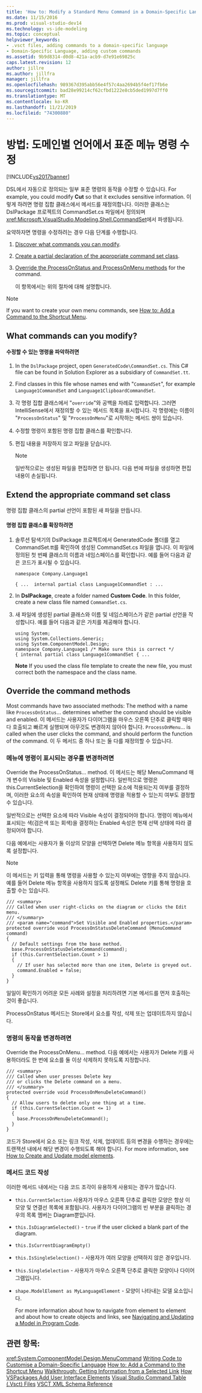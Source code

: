 ```yaml
---
title: 'How to: Modify a Standard Menu Command in a Domain-Specific Language | Microsoft Docs'
ms.date: 11/15/2016
ms.prod: visual-studio-dev14
ms.technology: vs-ide-modeling
ms.topic: conceptual
helpviewer_keywords:
- .vsct files, adding commands to a domain-specific language
- Domain-Specific Language, adding custom commands
ms.assetid: 9b9d8314-d0d8-421a-acb9-d7e91e69825c
caps.latest.revision: 12
author: jillre
ms.author: jillfra
manager: jillfra
ms.openlocfilehash: 989367d395abb56e4f57c4aa2694b5f4ef17fb6e
ms.sourcegitcommit: bad28e99214cf62cfbd1222e8cb5ded1997d7ff0
ms.translationtype: MT
ms.contentlocale: ko-KR
ms.lasthandoff: 11/21/2019
ms.locfileid: "74300880"
---
```

# <a name="how-to-modify-a-standard-menu-command-in-a-domain-specific-language"></a>방법: 도메인별 언어에서 표준 메뉴 명령 수정
[!INCLUDE[vs2017banner](../includes/vs2017banner.md)]

DSL에서 자동으로 정의되는 일부 표준 명령의 동작을 수정할 수 있습니다. For example, you could modify **Cut** so that it excludes sensitive information. 이렇게 하려면 명령 집합 클래스에서 메서드를 재정의합니다. 이러한 클래스는 DslPackage 프로젝트의 CommandSet.cs 파일에서 정의되며 <xref:Microsoft.VisualStudio.Modeling.Shell.CommandSet>에서 파생됩니다.

 요약하자면 명령을 수정하려는 경우 다음 단계를 수행합니다.

1. [Discover what commands you can modify](#what).

2. [Create a partial declaration of the appropriate command set class](#extend).

3. [Override the ProcessOnStatus and ProcessOnMenu methods](#override) for the command.

   이 항목에서는 위의 절차에 대해 설명합니다.

> [!NOTE]
> If you want to create your own menu commands, see [How to: Add a Command to the Shortcut Menu](../modeling/how-to-add-a-command-to-the-shortcut-menu.md).

## <a name="what"></a> What commands can you modify?

#### <a name="to-discover-what-commands-you-can-modify"></a>수정할 수 있는 명령을 파악하려면

1. In the `DslPackage` project, open `GeneratedCode\CommandSet.cs`. This C# file can be found in Solution Explorer as a subsidiary of `CommandSet.tt`.

2. Find classes in this file whose names end with "`CommandSet`", for example `Language1CommandSet` and `Language1ClipboardCommandSet`.

3. 각 명령 집합 클래스에서 "`override`"와 공백을 차례로 입력합니다. 그러면 IntelliSense에서 재정의할 수 있는 메서드 목록을 표시합니다. 각 명령에는 이름이 "`ProcessOnStatus`" 및 "`ProcessOnMenu`"로 시작하는 메서드 쌍이 있습니다.

4. 수정할 명령이 포함된 명령 집합 클래스를 확인합니다.

5. 편집 내용을 저장하지 않고 파일을 닫습니다.

    > [!NOTE]
    > 일반적으로는 생성된 파일을 편집하면 안 됩니다. 다음 번에 파일을 생성하면 편집 내용이 손실됩니다.

## <a name="extend"></a> Extend the appropriate command set class
 명령 집합 클래스의 partial 선언이 포함된 새 파일을 만듭니다.

#### <a name="to-extend-the-command-set-class"></a>명령 집합 클래스를 확장하려면

1. 솔루션 탐색기의 DslPackage 프로젝트에서 GeneratedCode 폴더를 열고 CommandSet.tt를 확인하여 생성된 CommandSet.cs 파일을 엽니다. 이 파일에 정의된 첫 번째 클래스의 이름과 네임스페이스를 확인합니다. 예를 들어 다음과 같은 코드가 표시될 수 있습니다.

     `namespace Company.Language1`

     `{ ...  internal partial class Language1CommandSet : ...`

2. In **DslPackage**, create a folder named **Custom Code**. In this folder, create a new class file named `CommandSet.cs`.

3. 새 파일에 생성된 partial 클래스와 이름 및 네임스페이스가 같은 partial 선언을 작성합니다. 예를 들어 다음과 같은 가치를 제공해야 합니다.

    ```
    using System;
    using System.Collections.Generic;
    using System.ComponentModel.Design;
    namespace Company.Language1 /* Make sure this is correct */
    { internal partial class Language1CommandSet { ...
    ```

     **Note** If you used the class file template to create the new file, you must correct both the namespace and the class name.

## <a name="override"></a> Override the command methods
 Most commands have two associated methods: The method with a name like `ProcessOnStatus`... determines whether the command should be visible and enabled. 이 메서드는 사용자가 다이어그램을 마우스 오른쪽 단추로 클릭할 때마다 호출되고 빠르게 실행되며 아무것도 변경하지 않아야 합니다. `ProcessOnMenu`... is called when the user clicks the command, and should perform the function of the command. 이 두 메서드 중 하나 또는 둘 다를 재정의할 수 있습니다.

### <a name="to-change-when-the-command-appears-on-a-menu"></a>메뉴에 명령이 표시되는 경우를 변경하려면
 Override the ProcessOnStatus... method. 이 메서드는 해당 MenuCommand 매개 변수의 Visible 및 Enabled 속성을 설정합니다. 일반적으로 명령은 this.CurrentSelection을 확인하여 명령이 선택한 요소에 적용되는지 여부를 결정하며, 이러한 요소의 속성을 확인하여 현재 상태에 명령을 적용할 수 있는지 여부도 결정할 수 있습니다.

 일반적으로는 선택한 요소에 따라 Visible 속성이 결정되어야 합니다. 명령이 메뉴에서 표시되는 색(검은색 또는 회색)을 결정하는 Enabled 속성은 현재 선택 상태에 따라 결정되어야 합니다.

 다음 예에서는 사용자가 둘 이상의 모양을 선택하면 Delete 메뉴 항목을 사용하지 않도록 설정합니다.

> [!NOTE]
> 이 메서드는 키 입력을 통해 명령을 사용할 수 있는지 여부에는 영향을 주지 않습니다. 예를 들어 Delete 메뉴 항목을 사용하지 않도록 설정해도 Delete 키를 통해 명령을 호출할 수는 있습니다.

```
/// <summary>
/// Called when user right-clicks on the diagram or clicks the Edit menu.
/// </summary>
/// <param name="command">Set Visible and Enabled properties.</param>
protected override void ProcessOnStatusDeleteCommand (MenuCommand command)
{
  // Default settings from the base method.
  base.ProcessOnStatusDeleteCommand(command);
  if (this.CurrentSelection.Count > 1)
  {
    // If user has selected more than one item, Delete is greyed out.
    command.Enabled = false;
  }
}
```

 일일이 확인하기 어려운 모든 사례와 설정을 처리하려면 기본 메서드를 먼저 호출하는 것이 좋습니다.

 ProcessOnStatus 메서드는 Store에서 요소를 작성, 삭제 또는 업데이트하지 않습니다.

### <a name="to-change-the-behavior-of-the-command"></a>명령의 동작을 변경하려면
 Override the ProcessOnMenu... method. 다음 예에서는 사용자가 Delete 키를 사용하더라도 한 번에 요소를 둘 이상 삭제하지 못하도록 지정합니다.

```
/// <summary>
/// Called when user presses Delete key
/// or clicks the Delete command on a menu.
/// </summary>
protected override void ProcessOnMenuDeleteCommand()
{
  // Allow users to delete only one thing at a time.
  if (this.CurrentSelection.Count <= 1)
  {
    base.ProcessOnMenuDeleteCommand();
  }
}
```

 코드가 Store에서 요소 또는 링크 작성, 삭제, 업데이트 등의 변경을 수행하는 경우에는 트랜잭션 내에서 해당 변경이 수행되도록 해야 합니다. For more information, see [How to Create and Update model elements](../modeling/how-to-modify-a-standard-menu-command-in-a-domain-specific-language.md).

### <a name="writing-the-code-of-the-methods"></a>메서드 코드 작성
 이러한 메서드 내에서는 다음 코드 조각이 유용하게 사용되는 경우가 많습니다.

- `this.CurrentSelection` 사용자가 마우스 오른쪽 단추로 클릭한 모양은 항상 이 모양 및 연결선 목록에 포함됩니다. 사용자가 다이어그램의 빈 부분을 클릭하는 경우의 목록 멤버는 Diagram뿐입니다.

- `this.IsDiagramSelected()` - `true` if the user clicked a blank part of the diagram.

- `this.IsCurrentDiagramEmpty()`

- `this.IsSingleSelection()` - 사용자가 여러 모양을 선택하지 않은 경우입니다.

- `this.SingleSelection` - 사용자가 마우스 오른쪽 단추로 클릭한 모양이나 다이어그램입니다.

- `shape.ModelElement as MyLanguageElement` - 모양이 나타내는 모델 요소입니다.

  For more information about how to navigate from element to element and about how to create objects and links, see [Navigating and Updating a Model in Program Code](../modeling/navigating-and-updating-a-model-in-program-code.md).

## <a name="see-also"></a>관련 항목:
 <xref:System.ComponentModel.Design.MenuCommand> [Writing Code to Customise a Domain-Specific Language](../modeling/writing-code-to-customise-a-domain-specific-language.md) [How to: Add a Command to the Shortcut Menu](../modeling/how-to-add-a-command-to-the-shortcut-menu.md) [Walkthrough: Getting Information from a Selected Link](../misc/walkthrough-getting-information-from-a-selected-link.md) [How VSPackages Add User Interface Elements](../extensibility/internals/how-vspackages-add-user-interface-elements.md) [Visual Studio Command Table (.Vsct) Files](../extensibility/internals/visual-studio-command-table-dot-vsct-files.md) [VSCT XML Schema Reference](../extensibility/vsct-xml-schema-reference.md)
